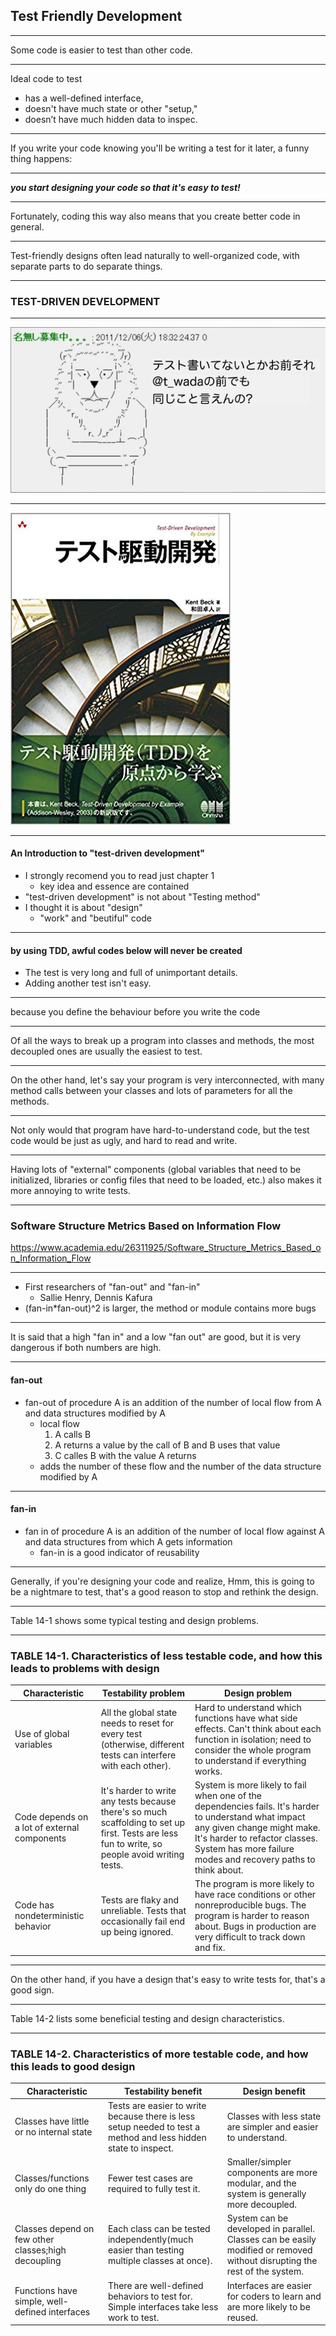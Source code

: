 <!-- classes: title -->

## Test Friendly Development

---

Some code is easier to test than other code.

<!-- note
テストしやすいコードもしにくいコードもあるね
-->

---

Ideal code to test

* has a well-defined interface,
* doesn't have much state or other "setup,"
* doesn’t have much hidden data to inspec.

<!-- note
良いインターフェース
状態やセットアップがねぇ(良いこと)
検査が必要な隠されたデータがねぇ(良いこと)
-->

---

If you write your code knowing you'll be writing a test for it later, a funny thing happens:

<!-- note
後でコード書くんだ！って思っておくとおもろいこと起きるで
-->

---

***you start designing your code so that it's easy to test!***

---

Fortunately, coding this way also means that you create better code in general.

<!-- note
一般的には良いコード生むって言われてるよね
-->

---

Test-friendly designs often lead naturally to well-organized code, with separate parts to do separate things.

<!-- note
関心の分離までできちまうってことや
-->

---

### TEST-DRIVEN DEVELOPMENT

---
<!-- classes: reference -->

<img src="../images/t_wada-stand.png" />

---
<!-- classes: reference -->

<img src="../images/tdd.jpg">

---

<!-- classes: reference -->

#### An Introduction to "test-driven development"

* I strongly recomend you to read just chapter 1
  * key idea and essence are contained
* "test-driven development" is not about "Testing method"
* I thought it is about "design"
  * "work" and "beutiful" code

---

<!-- classes: reference -->

#### by using TDD, awful codes below will never be created

* The test is very long and full of unimportant details.
* Adding another test isn't easy.

---

<!-- classes: reference -->

because you define the behaviour before you write the code

---

Of all the ways to break up a program into classes and methods, the most decoupled ones are usually the easiest to test.

<!-- note
疎結合だとテストしやすいよ
-->

---

On the other hand, let's say your program is very interconnected, with many method calls between your classes and lots of parameters for all the methods.

<!-- note
たくさんのクラスでメソッド呼び出しがあって密結合でめっちゃ引数必要だったらどうよ？
-->

---

Not only would that program have hard-to-understand code, but the test code would be just as ugly, and hard to read and write.

<!-- note
プロダクトコードが読みにくいだけでなくてテストコードもひどいだろうね
読むのがきついだけでなくて書くのもきついぜ・・・
-->

---

Having lots of "external" components (global variables that need to be initialized, libraries or config files that need to be loaded, etc.) also makes it more annoying to write tests.

---

<!-- classes: reference -->

### Software Structure Metrics Based on Information Flow

https://www.academia.edu/26311925/Software_Structure_Metrics_Based_on_Information_Flow

---

<!-- classes: reference -->

* First researchers of "fan-out" and "fan-in"
  * Sallie Henry, Dennis Kafura
* (fan-in*fan-out)^2 is larger, the method or module contains more bugs

---

<!-- classes: reference -->

It is said that a high "fan in" and a low "fan out" are good, but it is very dangerous if both numbers are high.

---

<!-- classes: reference -->

#### fan-out

* fan-out of procedure A is an addition of the number of local flow from A and data structures modified by A
  * local flow
    1. A calls B
    2. A returns a value by the call of B and B uses that value
    3. C calles B with the value A returns
  * adds the number of these flow and the number of the data structure modified by A

---

<!-- classes: reference -->

#### fan-in

* fan in of procedure A is an addition of the number of local flow against A and data structures from which A gets information
  * fan-in is a good indicator of reusability

---

Generally, if you're designing your code and realize, Hmm, this is going to be a nightmare to test, that's a good reason to stop and rethink the design.

<!-- note
これテストすんのはしんどそうだ・・・って思ったら設計し直すタイミングっすね
-->

---

Table 14-1 shows some typical testing and design problems.

---

### TABLE 14-1. Characteristics of less testable code, and how this leads to problems with design

| Characteristic | Testability problem | Design problem |
| --- | --- | --- |
| Use of global variables | All the global state needs to reset for every test (otherwise, different tests can interfere with each other). | Hard to understand which functions have what side effects. Can't think about each function in isolation; need to consider the whole program to understand if everything works. |
| Code depends on a lot of external components | <span style="color: var(--color-js)">It's harder to write any tests because there's so much scaffolding to set up first. Tests are less fun to write, so people avoid writing tests.</span> | System is more likely to fail when one of the dependencies fails. It's harder to understand what impact any given change might make. It's harder to refactor classes. System has more failure modes and recovery paths to think about. |
| Code has nondeterministic behavior | Tests are flaky and unreliable. Tests that occasionally fail end up being ignored. | The program is more likely to have race conditions or other nonreproducible bugs. The program is harder to reason about. Bugs in production are very difficult to track down and fix. |

<!-- note
グローバルって言ってるけど、状態を持っている事自体が結構危険で、value object というパターンがあるくらい
たくさんスパイやスタブを用意しなければならなくなったらやばい兆候
-->

---

On the other hand, if you have a design that's easy to write tests for, that's a good sign.

---

Table 14-2 lists some beneficial testing and design characteristics.

---

### TABLE 14-2. Characteristics of more testable code, and how this leads to good design

| Characteristic | Testability benefit | Design benefit |
| --- | --- | --- |
| <span style="color: var(--color-js);">Classes have little or no internal state</span> | Tests are easier to write because there is less setup needed to test a method and less hidden state to inspect. | Classes with less state are simpler and easier to understand. |
| Classes/functions only do one thing | Fewer test cases are required to fully test it. | Smaller/simpler components are more modular, and the system is generally more decoupled. |
| Classes depend on few other classes;high decoupling | Each class can be tested independently(much easier than testing multiple classes at once). | System can be developed in parallel. Classes can be easily modified or removed without disrupting the rest of the system. |
| Functions have simple, well-defined interfaces | There are well-defined behaviors to test for. Simple interfaces take less work to test. | Interfaces are easier for coders to learn and are more likely to be reused. |
